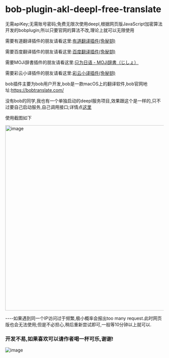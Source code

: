 # bob-plugin-akl-deepl-free-translate
无需apiKey;无需账号密码;免费无限次使用deepl,根据网页版JavaScript加密算法开发的bobplugin;所以只要官网的算法不改,理论上就可以无限使用

需要有道翻译插件的朋友请看这里:[有道翻译插件(免秘钥)](https://github.com/akl7777777/bob-plugin-akl-youdao-free-translate)

需要百度翻译插件的朋友请看这里:[百度翻译插件(免秘钥)](https://github.com/akl7777777/bob-plugin-akl-baidu-free-translate)

需要MOJi辞書插件的朋友请看这里:[只为日语 - MOJi辞書（じしょ）](https://github.com/akl7777777/bob-plugin-akl-mojidict-translate)

需要彩云小译插件的朋友请看这里:[彩云小译插件(免秘钥)](https://github.com/akl7777777/bob-plugin-akl-caiyunxiaoyi-free-translate)


bob插件主要为bob用户开发,bob是一款macOS上的翻译软件,bob官网地址:https://bobtranslate.com/

没有bob的同学,我也有一个单独启动的deepl服务项目,效果跟这个是一样的,只不过要自己启动服务,自己调用接口;详情点[这里](https://github.com/akl7777777/deepl-free-translate-service)

使用截图如下

<img width="588" alt="image" src="https://user-images.githubusercontent.com/84266551/220933928-52e72e71-8b05-47e8-81a4-323461f0e036.png">


----如果遇到同一个IP访问过于频繁,极小概率会报出too many request.此时网页版也会无法使用;但是不必担心,稍后重新尝试即可,一般等10分钟以上就可以.


### 开发不易,如果喜欢可以请作者喝一杯可乐,谢谢!


![image](https://user-images.githubusercontent.com/84266551/219829283-3ed1798e-aeed-4174-bbcb-f93bf3008817.png)
